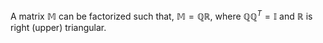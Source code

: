 A matrix $\mathbb M$ can be factorized such that, $\mathbb M=\mathbb Q\mathbb R$, where $\mathbb Q\mathbb Q^T=\mathbb I$ and $\mathbb R$ is right (upper) triangular.